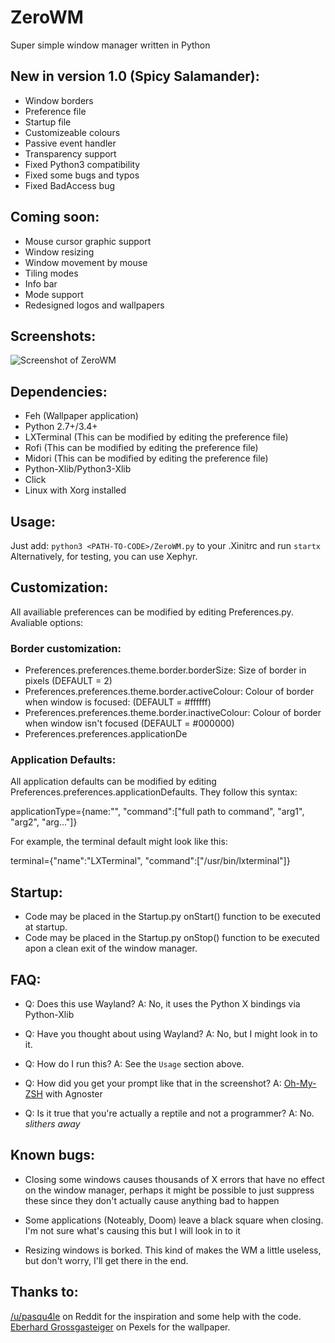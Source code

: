 # ZeroWM
Super simple window manager written in Python

## New in version 1.0 (Spicy Salamander):

- Window borders
- Preference file
- Startup file
- Customizeable colours
- Passive event handler
- Transparency support
- Fixed Python3 compatibility
- Fixed some bugs and typos
- Fixed BadAccess bug

## Coming soon:

- Mouse cursor graphic support
- Window resizing 
- Window movement by mouse
- Tiling modes
- Info bar
- Mode support
- Redesigned logos and wallpapers

## Screenshots:

![Screenshot of ZeroWM](https://i.redd.it/i35szxp7o7wz.png)

## Dependencies:

- Feh (Wallpaper application)
- Python 2.7+/3.4+
- LXTerminal (This can be modified by editing the preference file)
- Rofi (This can be modified by editing the preference file)
- Midori (This can be modified by editing the preference file)
- Python-Xlib/Python3-Xlib
- Click
- Linux with Xorg installed


## Usage:
Just add: `python3 <PATH-TO-CODE>/ZeroWM.py` to your .Xinitrc and run `startx`
Alternatively, for testing, you can use Xephyr.

## Customization:
All availiable preferences can be modified by editing Preferences.py. Avaliable options:

### Border customization:

- Preferences.preferences.theme.border.borderSize: Size of border in pixels (DEFAULT = 2)
- Preferences.preferences.theme.border.activeColour: Colour of border when window is focused: (DEFAULT = #ffffff)
- Preferences.preferences.theme.border.inactiveColour: Colour of border when window isn't focused (DEFAULT = #000000)
- Preferences.preferences.applicationDe

### Application Defaults:

All application defaults can be modified by editing Preferences.preferences.applicationDefaults. They follow this syntax:

applicationType={name:"<name of command>", "command":["full path to command", "arg1", "arg2", "arg..."]}
  
For example, the terminal default might look like this:

terminal={"name":"LXTerminal", "command":["/usr/bin/lxterminal"]}

## Startup:

- Code may be placed in the Startup.py onStart() function to be executed at startup.
- Code may be placed in the Startup.py onStop() function to be executed apon a clean exit of the window manager.

## FAQ:

- Q: Does this use Wayland?
  A: No, it uses the Python X bindings via Python-Xlib
  
- Q: Have you thought about using Wayland?
  A: No, but I might look in to it.
  
- Q: How do I run this?
  A: See the `Usage` section above.
  
- Q: How did you get your prompt like that in the screenshot?
  A: [Oh-My-ZSH](https://github.com/robbyrussell/oh-my-zsh) with Agnoster
  
 - Q: Is it true that you're actually a reptile and not a programmer?
   A: No. *slithers away*

## Known bugs:

- Closing some windows causes thousands of X errors that have no effect on the window manager, perhaps it might be possible to just suppress these since they don't actually cause anything bad to happen

- Some applications (Noteably, Doom) leave a black square when closing. I'm not sure what's causing this but I will look in to it

- Resizing windows is borked. This kind of makes the WM a little useless, but don't worry, I'll get there in the end.

## Thanks to:

[/u/pasqu4le](https://reddit.com/u/pasqu4le) on Reddit for the inspiration and some help with the code.  
[Eberhard Grossgasteiger](https://www.pexels.com/u/eberhardgross/) on Pexels for the wallpaper.
